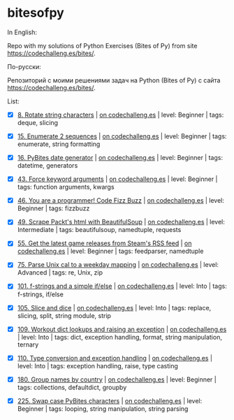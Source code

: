 # bitesofpy

In English:

Repo with my solutions of Python Exercises (Bites of Py) from site https://codechalleng.es/bites/.

По-русски:

Репозиторий с моими решениями задач на Python (Bites of Py) с сайта https://codechalleng.es/bites/.

List:

- [x] [8. Rotate string characters](/8) | [on codechalleng.es](https://codechalleng.es/bites/8) | level: Beginner | tags: deque, slicing

- [x] [15. Enumerate 2 sequences](/15) | [on codechalleng.es](https://codechalleng.es/bites/15) | level: Beginner | tags: enumerate, string formatting

- [x] [16. PyBites date generator](/16) | [on codechalleng.es](https://codechalleng.es/bites/16) | level: Beginner | tags: datetime, generators

- [x] [43. Force keyword arguments](/43) | [on codechalleng.es](https://codechalleng.es/bites/43) | level: Beginner | tags: function arguments, kwargs

- [x] [46. You are a programmer! Code Fizz Buzz](/46) | [on codechalleng.es](https://codechalleng.es/bites/46) | level: Beginner | tags: fizzbuzz

- [x] [49. Scrape Packt's html with BeautifulSoup](/49) | [on codechalleng.es](https://codechalleng.es/bites/49) | level: Intermediate | tags: beautifulsoup, namedtuple, requests

- [x] [55. Get the latest game releases from Steam's RSS feed](/55) | [on codechalleng.es](https://codechalleng.es/bites/55) | level: Beginner | tags: feedparser, namedtuple

- [x] [75. Parse Unix cal to a weekday mapping](/75) | [on codechalleng.es](https://codechalleng.es/bites/75) | level: Advanced | tags: re, Unix, zip

- [x] [101. f-strings and a simple if/else](/101) | [on codechalleng.es](https://codechalleng.es/bites/101) | level: Into | tags: f-strings, if/else

- [x] [105. Slice and dice](/105) | [on codechalleng.es](https://codechalleng.es/bites/105) | level: Into | tags: replace, slicing, split, string module, strip

- [x] [109. Workout dict lookups and raising an exception](/109) | [on codechalleng.es](https://codechalleng.es/bites/109) | level: Into | tags: dict, exception handling, format, string manipulation, ternary

- [x] [110. Type conversion and exception handling](/110) | [on codechalleng.es](https://codechalleng.es/bites/110) | level: Into | tags: exception handling, raise, type casting

- [x] [180. Group names by country](/180) | [on codechalleng.es](https://codechalleng.es/bites/180) | level: Beginner | tags: collections, defaultdict, groupby

- [x] [225. Swap case PyBites characters](/225) | [on codechalleng.es](https://codechalleng.es/bites/225) | level: Beginner | tags: looping, string manipulation, string parsing